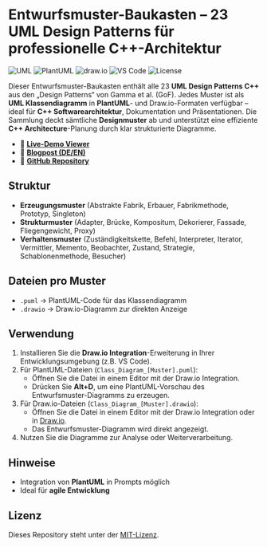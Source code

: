 # Entwurfsmuster-Baukasten – 23 UML Design Patterns für professionelle C++-Architektur

![UML](https://img.shields.io/badge/UML-Diagrams-7D4698?logo=uml&logoColor=white) ![PlantUML](https://img.shields.io/badge/PlantUML-Supported-brightgreen?logo=plantuml&logoColor=white) ![draw.io](https://img.shields.io/badge/draw.io-Diagrams-orange?logo=diagramsdotnet&logoColor=white) ![VS Code](https://img.shields.io/badge/Editor-VS%20Code-007ACC?logo=visualstudiocode&logoColor=white) ![License](https://img.shields.io/badge/license-MIT-green)

Dieser Entwurfsmuster-Baukasten enthält alle 23 **UML Design Patterns C++** aus den „Design Patterns“ von Gamma et al. (GoF). Jedes Muster ist als **UML Klassendiagramm** in **PlantUML**- und Draw.io-Formaten verfügbar – ideal für **C++ Softwarearchitektur**, Dokumentation und Präsentationen.
Die Sammlung deckt sämtliche **Designmuster** ab und unterstützt eine effiziente **C++ Architecture**-Planung durch klar strukturierte Diagramme.

- 🔗 **[Live-Demo Viewer](https://franzsteinkress.github.io/Entwurfsmuster-Baukasten/html-visuals/index.html)**
- 🔗 **[Blogpost (DE/EN)](https://steinkress.com/blog.html#post8)**
- 🔗 **[GitHub Repository](https://github.com/franzsteinkress/Entwurfsmuster-Baukasten)**

## Struktur
- **Erzeugungsmuster** (Abstrakte Fabrik, Erbauer, Fabrikmethode, Prototyp, Singleton)
- **Strukturmuster** (Adapter, Brücke, Kompositum, Dekorierer, Fassade, Fliegengewicht, Proxy)
- **Verhaltensmuster** (Zuständigkeitskette, Befehl, Interpreter, Iterator, Vermittler, Memento, Beobachter, Zustand, Strategie, Schablonenmethode, Besucher)

## Dateien pro Muster
- `.puml` → PlantUML-Code für das Klassendiagramm  
- `.drawio` → Draw.io-Diagramm zur direkten Anzeige

## Verwendung

1. Installieren Sie die **Draw.io Integration**-Erweiterung in Ihrer Entwicklungsumgebung (z.B. VS Code).
2. Für PlantUML-Dateien (`Class_Diagram_[Muster].puml`):
   - Öffnen Sie die Datei in einem Editor mit der Draw.io Integration.
   - Drücken Sie **Alt+D**, um eine PlantUML-Vorschau des Entwurfsmuster-Diagramms zu erzeugen.
3. Für Draw.io-Dateien (`Class_Diagram_[Muster].drawio`):
   - Öffnen Sie die Datei in einem Editor mit der Draw.io Integration oder in [Draw.io](https://app.diagrams.net/).
   - Das Entwurfsmuster-Diagramm wird direkt angezeigt.
4. Nutzen Sie die Diagramme zur Analyse oder Weiterverarbeitung.

## Hinweise
- Integration von **PlantUML** in Prompts möglich
- Ideal für **agile Entwicklung**

## Lizenz

Dieses Repository steht unter der [MIT-Lizenz](./LICENSE).